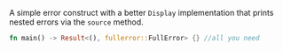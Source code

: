 A simple error construct with a better `Display` implementation that prints nested errors via the `source` method.

```rust
fn main() -> Result<(), fullerror::FullError> {} //all you need
```

